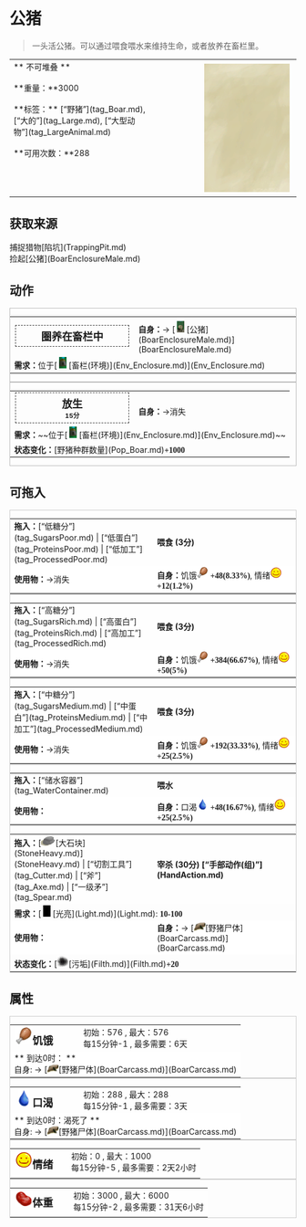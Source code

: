 # 公猪  
> 一头活公猪。可以通过喂食喂水来维持生命，或者放养在畜栏里。  
  
<table class="table table-bordered" data-toggle="table"  data-show-header="false"><thead style="display:none"><tr ><th  style="width:50%;text-align:left;vertical-align:top;"  >title</th><th  style="width:50%;text-align:left;vertical-align:top;"  ></th></tr></thead><tr ><td  style="width:50%;text-align:left;vertical-align:top;"  >** 不可堆叠 **<br><br>**重量：**3000<br><br>**标签：**	[“野猪”](tag_Boar.md), [“大的”](tag_Large.md), [“大型动物”](tag_LargeAnimal.md)<br><br>**可用次数：**288</td><td  style="width:50%;text-align:left;vertical-align:top;"  ><div style="float:right; margin:5px"><div class="gamecard" style="width:150px; height:225px;"><a href="BoarTiedMale.md" style="color:black"><img class="bg" decoding="async" src="../wiki/Sprite/BG_SandTop.png" href="a.md" style="max-width:150px;max-height:225px;"><img decoding="async" src="../wiki/Sprite/BoarMaleTied.png" class="cardimageNoBack" style="transform: translate(-50%, 0%) scale(0.4398826979472141);"><span style="font-size: 25px;">公猪</span></a></div></div></td></tr></tbody></table>  
  
## 获取来源  
<div style="display:inline-block"><div class="gamedatalist" style="text-align:left;min-width:200px;min-height:0px;"><div style="display:inline-block"><div style="display:inline-block;vertical-align:middle;">捕捉猎物</div><div style="display:inline-block;vertical-align:middle;">[陷坑](TrappingPit.md)</div></div></div><div class="gamedatalist" style="text-align:left;min-width:200px;min-height:0px;"><div style="display:inline-block"><div style="display:inline-block;vertical-align:middle;">捡起</div><div style="display:inline-block;vertical-align:middle;">[公猪](BoarEnclosureMale.md)</div></div></div></div>  
  
## 动作  
<div  style="border:1px solid #BBB"><table><tr><td rowspan="2" style="width:200px;text-align:center;font-size:1.3em;font-weight:bold"><div style="padding:5px;border:1px dashed #333"><div>圈养在畜栏中</div></div></td><td></td></tr><tr><td><b>自身：</b>→ [<div style="width:20px;display:inline-block;text-align:center"><img decoding="async" src="../wiki/Sprite/BoarEnclosureMale.png" href="a.md" style="max-width:20px;max-height:20px;"></div>[公猪](BoarEnclosureMale.md)](BoarEnclosureMale.md)</td></tr><tr><td colspan="2"><b>需求：</b>位于[<div style="width:20px;display:inline-block;text-align:center"><img decoding="async" src="../wiki/Sprite/MudHut.png" href="a.md" style="max-width:20px;max-height:20px;"></div>[畜栏(环境)](Env_Enclosure.md)](Env_Enclosure.md)</td></tr></table></div>  
<div  style="border:1px solid #BBB"><table><tr><td rowspan="2" style="width:200px;text-align:center;font-size:1.3em;font-weight:bold"><div style="padding:5px;border:1px dashed #333"><div>放生</div><div style="font-size:0.6em;"><font data-toggle="tooltip" data-placement="top" title="1TP">15分</font></div></div></td><td></td></tr><tr><td><b>自身：</b>→消失</td></tr><tr><td colspan="2"><b>需求：</b>~~位于[<div style="width:20px;display:inline-block;text-align:center"><img decoding="async" src="../wiki/Sprite/MudHut.png" href="a.md" style="max-width:20px;max-height:20px;"></div>[畜栏(环境)](Env_Enclosure.md)](Env_Enclosure.md)~~</td></tr><tr><td colspan="2"><b>状态变化：</b>[野猪种群数量](Pop_Boar.md)<span style="font-family:ui-monospace"><b>+1000</b></span></td></tr></table></div>  
  
  
## 可拖入  
<div  style="border:1px solid #CCC;"><table style="margin-bottom:0px;"><tr><td style="width:40%;text-align:left; background-color:#FEFEFE"><b>拖入：</b>[“低糖分”](tag_SugarsPoor.md) | [“低蛋白”](tag_ProteinsPoor.md) | [“低加工”](tag_ProcessedPoor.md)</td><td style="width:40%;font-size:1em;font-weight:bold;background-color:#FEFEFE">喂食 (<font data-toggle="tooltip" data-placement="top" title="0.2TP">3分</font>) </td></tr><tr style="background-color:#FFFFFF"><td style=""><b>使用物：</b>→消失</td><td style=""><b>自身：</b>饥饿<div style="width:20px;display:inline-block;text-align:center"><img decoding="async" src="../wiki/Sprite/Hunger.png" href="a.md" style="max-width:20px;max-height:20px;"></div>  <span style="font-family:ui-monospace"><b>+48(8.33%)</b></span>, 情绪<div style="width:20px;display:inline-block;text-align:center"><img decoding="async" src="../wiki/Sprite/Content.png" href="a.md" style="max-width:20px;max-height:20px;"></div>  <span style="font-family:ui-monospace"><b>+12(1.2%)</b></span></td></tr></table></div>  
<div  style="border:1px solid #CCC;"><table style="margin-bottom:0px;"><tr><td style="width:40%;text-align:left; background-color:#FEFEFE"><b>拖入：</b>[“高糖分”](tag_SugarsRich.md) | [“高蛋白”](tag_ProteinsRich.md) | [“高加工”](tag_ProcessedRich.md)</td><td style="width:40%;font-size:1em;font-weight:bold;background-color:#FEFEFE">喂食 (<font data-toggle="tooltip" data-placement="top" title="0.2TP">3分</font>) </td></tr><tr style="background-color:#FFFFFF"><td style=""><b>使用物：</b>→消失</td><td style=""><b>自身：</b>饥饿<div style="width:20px;display:inline-block;text-align:center"><img decoding="async" src="../wiki/Sprite/Hunger.png" href="a.md" style="max-width:20px;max-height:20px;"></div>  <span style="font-family:ui-monospace"><b>+384(66.67%)</b></span>, 情绪<div style="width:20px;display:inline-block;text-align:center"><img decoding="async" src="../wiki/Sprite/Content.png" href="a.md" style="max-width:20px;max-height:20px;"></div>  <span style="font-family:ui-monospace"><b>+50(5%)</b></span></td></tr></table></div>  
<div  style="border:1px solid #CCC;"><table style="margin-bottom:0px;"><tr><td style="width:40%;text-align:left; background-color:#FEFEFE"><b>拖入：</b>[“中糖分”](tag_SugarsMedium.md) | [“中蛋白”](tag_ProteinsMedium.md) | [“中加工”](tag_ProcessedMedium.md)</td><td style="width:40%;font-size:1em;font-weight:bold;background-color:#FEFEFE">喂食 (<font data-toggle="tooltip" data-placement="top" title="0.2TP">3分</font>) </td></tr><tr style="background-color:#FFFFFF"><td style=""><b>使用物：</b>→消失</td><td style=""><b>自身：</b>饥饿<div style="width:20px;display:inline-block;text-align:center"><img decoding="async" src="../wiki/Sprite/Hunger.png" href="a.md" style="max-width:20px;max-height:20px;"></div>  <span style="font-family:ui-monospace"><b>+192(33.33%)</b></span>, 情绪<div style="width:20px;display:inline-block;text-align:center"><img decoding="async" src="../wiki/Sprite/Content.png" href="a.md" style="max-width:20px;max-height:20px;"></div>  <span style="font-family:ui-monospace"><b>+25(2.5%)</b></span></td></tr></table></div>  
<div  style="border:1px solid #CCC;"><table style="margin-bottom:0px;"><tr><td style="width:40%;text-align:left; background-color:#FEFEFE"><b>拖入：</b>[“储水容器”](tag_WaterContainer.md)</td><td style="width:40%;font-size:1em;font-weight:bold;background-color:#FEFEFE">喂水  </td></tr><tr style="background-color:#FFFFFF"><td style=""><b>使用物：</b></td><td style=""><b>自身：</b>口渴<div style="width:20px;display:inline-block;text-align:center"><img decoding="async" src="../wiki/Sprite/Thirst.png" href="a.md" style="max-width:20px;max-height:20px;"></div>  <span style="font-family:ui-monospace"><b>+48(16.67%)</b></span>, 情绪<div style="width:20px;display:inline-block;text-align:center"><img decoding="async" src="../wiki/Sprite/Content.png" href="a.md" style="max-width:20px;max-height:20px;"></div>  <span style="font-family:ui-monospace"><b>+25(2.5%)</b></span></td></tr></table></div>  
<div  style="border:1px solid #CCC;"><table style="margin-bottom:0px;"><tr><td style="width:40%;text-align:left; background-color:#FEFEFE"><b>拖入：</b>[<div style="width:25px;display:inline-block;text-align:center"><img decoding="async" src="../wiki/Sprite/Sandstone.png" href="a.md" style="max-width:25px;max-height:25px;"></div>[大石块](StoneHeavy.md)](StoneHeavy.md) | [“切割工具”](tag_Cutter.md) | [“斧”](tag_Axe.md) | [“一级矛”](tag_Spear.md)</td><td style="width:40%;font-size:1em;font-weight:bold;background-color:#FEFEFE">宰杀 (<font data-toggle="tooltip" data-placement="top" title="2TP">30分</font>) [“手部动作(组)”](HandAction.md)</td></tr><tr><td colspan="2"><b>需求：</b>[<div style="width:20px;display:inline-block;text-align:center"><img decoding="async" src="../wiki/Sprite/Darkness.png" href="a.md" style="max-width:20px;max-height:20px;"></div>[光亮](Light.md)](Light.md): <span style="font-family:ui-monospace"><b>10-100</b></span></td></tr><tr style="background-color:#FFFFFF"><td style=""><b>使用物：</b></td><td style=""><b>自身：</b>→ [<div style="width:20px;display:inline-block;text-align:center"><img decoding="async" src="../wiki/Sprite/BoarCarcass.png" href="a.md" style="max-width:20px;max-height:20px;"></div>[野猪尸体](BoarCarcass.md)](BoarCarcass.md)</td></tr><tr><td colspan="2"><b>状态变化：</b>[<div style="width:20px;display:inline-block;text-align:center"><img decoding="async" src="../wiki/Sprite/Dirt3.png" href="a.md" style="max-width:20px;max-height:20px;"></div>[污垢](Filth.md)](Filth.md)<span style="font-family:ui-monospace"><b>+20</b></span></td></tr></table></div>  
  
## 属性   
<div  style="border:1px solid #CCC;"><table style="margin-bottom:0px;"><tr><td style="width:30%;text-align:left; background-color:#FEFEFE;font-size:1.3em;font-weight:bold;"><div style="width:30px;display:inline-block;text-align:center"><img decoding="async" src="../wiki/Sprite/Hunger.png" href="a.md" style="max-width:30px;max-height:30px;"></div>饥饿</td><td style="font-size:1em;background-color:#FEFEFE">初始：576 , 最大：576<br>每15分钟-1 , 最多需要：<font data-toggle="tooltip" data-placement="top" title="576TP">6天</font></td></tr><tr style="background-color:#FFFFFF"><td colspan=2>** 到达0时： **<br>自身: → [<div style="width:20px;display:inline-block;text-align:center"><img decoding="async" src="../wiki/Sprite/BoarCarcass.png" href="a.md" style="max-width:20px;max-height:20px;"></div>[野猪尸体](BoarCarcass.md)](BoarCarcass.md)</td></tr></table></div>  
<div  style="border:1px solid #CCC;"><table style="margin-bottom:0px;"><tr><td style="width:30%;text-align:left; background-color:#FEFEFE;font-size:1.3em;font-weight:bold;"><div style="width:30px;display:inline-block;text-align:center"><img decoding="async" src="../wiki/Sprite/Thirst.png" href="a.md" style="max-width:30px;max-height:30px;"></div>口渴</td><td style="font-size:1em;background-color:#FEFEFE">初始：288 , 最大：288<br>每15分钟-1 , 最多需要：<font data-toggle="tooltip" data-placement="top" title="288TP">3天</font></td></tr><tr style="background-color:#FFFFFF"><td colspan=2>** 到达0时：渴死了 **<br>自身: → [<div style="width:20px;display:inline-block;text-align:center"><img decoding="async" src="../wiki/Sprite/BoarCarcass.png" href="a.md" style="max-width:20px;max-height:20px;"></div>[野猪尸体](BoarCarcass.md)](BoarCarcass.md)</td></tr></table></div>  
<div  style="border:1px solid #CCC;"><table style="margin-bottom:0px;"><tr><td style="width:30%;text-align:left; background-color:#FEFEFE;font-size:1.3em;font-weight:bold;"><div style="width:30px;display:inline-block;text-align:center"><img decoding="async" src="../wiki/Sprite/Content.png" href="a.md" style="max-width:30px;max-height:30px;"></div>情绪</td><td style="font-size:1em;background-color:#FEFEFE">初始：0 , 最大：1000<br>每15分钟-5 , 最多需要：<font data-toggle="tooltip" data-placement="top" title="200TP">2天2小时</font></td></tr><tr style="background-color:#FFFFFF"><td colspan=2></td></tr></table></div>  
<div  style="border:1px solid #CCC;"><table style="margin-bottom:0px;"><tr><td style="width:30%;text-align:left; background-color:#FEFEFE;font-size:1.3em;font-weight:bold;"><div style="width:30px;display:inline-block;text-align:center"><img decoding="async" src="../wiki/Sprite/SaturationMeat.png" href="a.md" style="max-width:30px;max-height:30px;"></div>体重</td><td style="font-size:1em;background-color:#FEFEFE">初始：3000 , 最大：6000<br>每15分钟-2 , 最多需要：<font data-toggle="tooltip" data-placement="top" title="3000TP">31天6小时</font></td></tr><tr style="background-color:#FFFFFF"><td colspan=2></td></tr></table></div>  


<script>document.title="公猪 - 卡牌生存百科 Card Survival Wiki";</script>